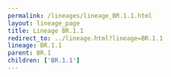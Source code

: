 ```yaml
---
permalink: /lineages/lineage_BR.1.1.html
layout: lineage_page
title: Lineage BR.1.1
redirect_to: ../lineage.html?lineage=BR.1.1
lineage: BR.1.1
parent: BR.1
children: ['BR.1.1']
---
```

